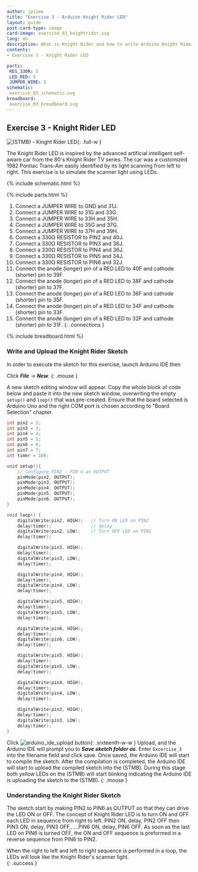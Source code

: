 ```yaml
---
author: jpliew
title: "Exercise 3 - Arduino Knight Rider LED"
layout: guide
post-card-type: image
card-image: exercise_03_knightrider.svg
lang: en
description: What is Knight Rider and how to write Arduino Knight Rider sketch? The Knight Rider LED is inspired by the advanced artificial intelligent self-aware car from the 80's Knight Rider TV series. The car was a customized 1982 Pontiac Trans-Am easily identified by its light scanning from left to right. This exercise is to simulate the scanner light using LEDs.
contents:
- Exercise 3 - Knight Rider LED

parts:
 RES_330R: 5
 LED_RED: 5
 JUMPER_WIRE: 5
schematic:
 exercise_03_schematic.svg
breadboard:
 exercise_03_breadboard.svg
---
```

## Exercise 3 - Knight Rider LED

![(STMB) - Kinght Rider LED](img/exercise_03_knightrider.svg){: .full-w }

The Knight Rider LED is inspired by the advanced artificial intelligent self-aware car from the 80's Knight Rider TV series. The car was a customized 1982 Pontiac Trans-Am easily identified by its light scanning from left to right. This exercise is to simulate the scanner light using LEDs. 

{% include schematic.html %}

{% include parts.html %}

1. Connect a JUMPER WIRE to GND and 31J.
2. Connect a JUMPER WIRE to 31G and 33G.
3. Connect a JUMPER WIRE to 33H and 35H.
4. Connect a JUMPER WIRE to 35G and 37G.
5. Connect a JUMPER WIRE to 37H and 39H.
6. Connect a 330Ω RESISTOR to PIN2 and 40J.
7. Connect a 330Ω RESISTOR to PIN3 and 38J.
8. Connect a 330Ω RESISTOR to PIN4 and 36J.
9. Connect a 330Ω RESISTOR to PIN5 and 34J.
10. Connect a 330Ω RESISTOR to PIN6 and 32J.
11. Connect the anode (longer) pin of a RED LED to 40F and cathode (shorter) pin to 39F.
12. Connect the anode (longer) pin of a RED LED to 38F and cathode (shorter) pin to 37F.
13. Connect the anode (longer) pin of a RED LED to 36F and cathode (shorter) pin to 35F.
14. Connect the anode (longer) pin of a RED LED to 34F and cathode (shorter) pin to 33F.
15. Connect the anode (longer) pin of a RED LED to 32F and cathode (shorter) pin to 31F.
{: .connections }

{% include breadboard.html %}

### Write and Upload the Knight Rider Sketch

In order to execute the sketch for this exercise, launch Arduino IDE then 

Click ***File*** -> ***New***. 
{: .mouse }

A new sketch editing window will appear. Copy the whole block of code below and paste it into the new sketch window, overwriting the empty `setup()` and `loop()` that was pre-created. Ensure that the board selected is Arduino Uno and the right COM port is chosen according to "Board Selection" chapter.

```c
int pin2 = 2;
int pin3 = 3;
int pin4 = 4;
int pin5 = 5;
int pin6 = 6;
int pin7 = 7;
int timer = 100;

void setup(){
    // Configure PIN2 - PIN 6 as OUTPUT
    pinMode(pin2, OUTPUT);
    pinMode(pin3, OUTPUT);
    pinMode(pin4, OUTPUT);
    pinMode(pin5, OUTPUT);
    pinMode(pin6, OUTPUT);
}

void loop() {
    digitalWrite(pin2, HIGH);   // Turn ON LED on PIN2
    delay(timer);               // delay
    digitalWrite(pin2, LOW);    // Turn OFF LED on PIN2
    delay(timer);

    digitalWrite(pin3, HIGH);
    delay(timer);
    digitalWrite(pin3, LOW);
    delay(timer);

    digitalWrite(pin4, HIGH);
    delay(timer);
    digitalWrite(pin4, LOW);
    delay(timer);

    digitalWrite(pin5, HIGH);
    delay(timer);
    digitalWrite(pin5, LOW);
    delay(timer);

    digitalWrite(pin6, HIGH);
    delay(timer);
    digitalWrite(pin6, LOW);
    delay(timer);

    digitalWrite(pin5, HIGH);
    delay(timer);
    digitalWrite(pin5, LOW);
    delay(timer);

    digitalWrite(pin4, HIGH);
    delay(timer);
    digitalWrite(pin4, LOW);
    delay(timer);

    digitalWrite(pin3, HIGH);
    delay(timer);
    digitalWrite(pin3, LOW);
    delay(timer);
}
```

Click ![arduino_ide_upload button](img/arduino_ide_upload_icon.svg){: .sixteenth-w-w } Upload, and the Arduino IDE will prompt you to ***Save sketch folder as***. Enter `Excercise_3` into the filename field and click save. Once saved, the Arduino IDE will start to compile the sketch. After the compilation is completed, the Arduino IDE will start to upload the compiled sketch into the (STMB). During this stage both yellow LEDs on the (STMB) will start blinking indicating the Arduino IDE is uploading the sketch to the (STMB).
{: .mouse }

### Understanding the Knight Rider Sketch

The sketch start by making PIN2 to PIN6 as OUTPUT so that they can drive the LED ON or OFF. The concept of Knight Rider LED is to turn ON and OFF each LED in sequence from right to left. PIN2 ON, delay, PIN2 OFF then PIN3 ON, delay, PIN3 OFF,.....PIN6 ON, delay, PIN6 OFF. As soon as the last LED on PIN6 is turned OFF, the ON and OFF sequence is preformed in a reverse sequence from PIN6 to PIN2. 

When the right to left and left to right sequence is performed in a loop, the LEDs will look like the Knight Rider's scanner light.  
{: .success }
